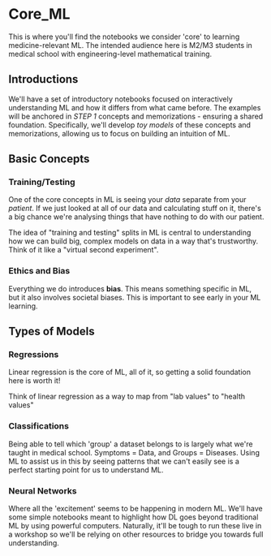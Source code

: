 # Core_ML
This is where you'll find the notebooks we consider 'core' to learning medicine-relevant ML.
The intended audience here is M2/M3 students in medical school with engineering-level mathematical training.

## Introductions
We'll have a set of introductory notebooks focused on interactively understanding ML and how it differs from what came before.
The examples will be anchored in *STEP 1* concepts and memorizations - ensuring a shared foundation.
Specifically, we'll develop *toy models* of these concepts and memorizations, allowing us to focus on building an intuition of ML.

## Basic Concepts
### Training/Testing
One of the core concepts in ML is seeing your *data* separate from your *patient*.
If we just looked at all of our data and calculating stuff on it, there's a big chance we're analysing things that have nothing to do with our patient.

The idea of "training and testing" splits in ML is central to understanding how we can build big, complex models on data in a way that's trustworthy.
Think of it like a "virtual second experiment".

### Ethics and Bias
Everything we do introduces **bias**.
This means something specific in ML, but it also involves societal biases.
This is important to see early in your ML learning.

## Types of Models
### Regressions
Linear regression is the core of ML, all of it, so getting a solid foundation here is worth it!

Think of linear regression as a way to map from "lab values" to "health values"

### Classifications

Being able to tell which 'group' a dataset belongs to is largely what we're taught in medical school.
Symptoms = Data, and Groups = Diseases.
Using ML to assist us in this by seeing patterns that we can't easily see is a perfect starting point for us to understand ML.

### Neural Networks
Where all the 'excitement' seems to be happening in modern ML.
We'll have some simple notebooks meant to highlight how DL goes beyond traditional ML by using powerful computers.
Naturally, it'll be tough to run these live in a workshop so we'll be relying on other resources to bridge you towards full understanding.
